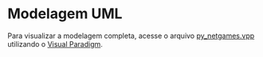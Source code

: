 # Modelagem UML

Para visualizar a modelagem completa, acesse o arquivo [py_netgames.vpp](./py_netgames.vpp) utilizando o [Visual Paradigm](https://www.visual-paradigm.com/download/community.jsp).